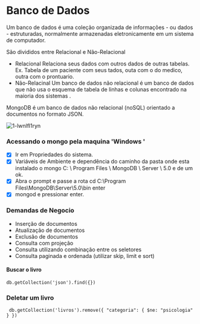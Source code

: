 # Banco de Dados
Um banco de dados é uma coleção organizada de informações - ou dados - estruturadas, normalmente armazenadas eletronicamente em um sistema de computador. 

São divididos entre Relacional e Não-Relacional
- Relacional
Relaciona seus dados com outros dados de outras tabelas. Ex. Tabela de um paciente com seus tados, outa com o do medico, outra com o prontuario.
- Não-Relacinal
Um banco de dados não relacional é um banco de dados que não usa o esquema de tabela de linhas e colunas encontrado na maioria dos sistemas .

MongoDB é um banco de dados não relacional (noSQL) orientado a documentos no formato JSON.


![1-lwnlfl1ryn](https://user-images.githubusercontent.com/63822305/127707640-18f61f5e-4f21-4018-b9a7-cbb8ec4b0928.png)


### Acessando o mongo pela maquina 'Windows '

- [x] Ir em Propriedades do sistema.
- [x] Variáveis ​​de Ambiente e dependência do caminho da pasta onde esta instalado o mongo C: \ Program Files \ MongoDB \ Server \ 5.0 e de um ok.
- [x] Abra o prompt e passe a rota  cd C:\Program Files\MongoDB\Server\5.0\bin  enter 
- [x] mongod e pressionar enter.

### Demandas de Negocio

- Inserção de documentos
-  Atualização de documentos
- Exclusão de documentos
- Consulta com projeção
-  Consulta utilizando combinação entre os seletores
-  Consulta paginada e ordenada (utilizar skip, limit e sort)


#### Buscar o livro
```db.getCollection('json').find({})```

### Deletar um livro
``` db.getCollection('livros').remove({ "categoria": { $ne: "psicologia" } })```
  
